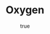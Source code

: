 ---
title: "Oxygen"
bookCover: "/assets/book-covers/oxygen.jpg"
slug: "oxygen"
bookAuthor: "Nick Lane"
rating: 10
done: false
amazonLink: ""
author:
  name: Rico Trebeljahr
  picture: "/assets/blog/profile.jpeg"
---